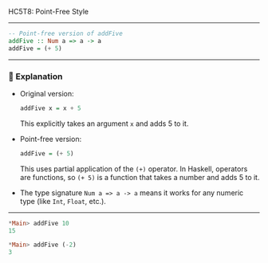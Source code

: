 HC5T8: Point-Free Style

---

```haskell
-- Point-free version of addFive
addFive :: Num a => a -> a
addFive = (+ 5)
```

---

### 🧠 Explanation

- Original version:
  ```haskell
  addFive x = x + 5
  ```
  This explicitly takes an argument `x` and adds 5 to it.

- Point-free version:
  ```haskell
  addFive = (+ 5)
  ```
  This uses partial application of the `(+)` operator. In Haskell, operators are functions, so `(+ 5)` is a function that takes a number and adds 5 to it.

- The type signature `Num a => a -> a` means it works for any numeric type (like `Int`, `Float`, etc.).

---

```haskell
*Main> addFive 10
15

*Main> addFive (-2)
3
```
